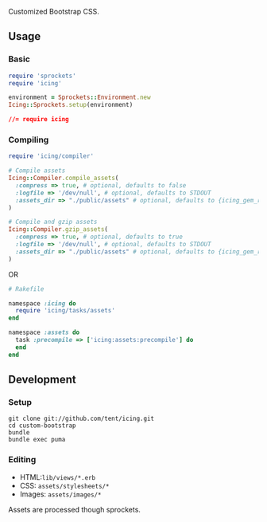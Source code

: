 Customized Bootstrap CSS.

## Usage

### Basic

```ruby
require 'sprockets'
require 'icing'

environment = Sprockets::Environment.new
Icing::Sprockets.setup(environment)
```

```css
//= require icing
```

### Compiling

```ruby
require 'icing/compiler'

# Compile assets
Icing::Compiler.compile_assets(
  :compress => true, # optional, defaults to false
  :logfile => '/dev/null', # optional, defaults to STDOUT
  :assets_dir => "./public/assets" # optional, defaults to {icing_gem_root}/public/assets
)

# Compile and gzip assets
Icing::Compiler.gzip_assets(
  :compress => true, # optional, defaults to true
  :logfile => '/dev/null', # optional, defaults to STDOUT
  :assets_dir => "./public/assets" # optional, defaults to {icing_gem_root}/public/assets
)
```

OR

```ruby
# Rakefile

namespace :icing do
  require 'icing/tasks/assets'
end

namespace :assets do
  task :precompile => ['icing:assets:precompile'] do
  end
end
```

## Development

### Setup

```
git clone git://github.com/tent/icing.git
cd custom-bootstrap
bundle
bundle exec puma
```

### Editing

- HTML:`lib/views/*.erb`
- CSS: `assets/stylesheets/*`
- Images: `assets/images/*`

Assets are processed though sprockets.
